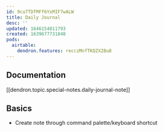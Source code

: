 ```yaml
---
id: 9cu7TDfMFf6YxMIF7wALW
title: Daily Journal
desc: ''
updated: 1646154811793
created: 1639677731848
pods:
  airtable:
    dendron.features: recczMnfTKQZX2Bu8
---
```

## Documentation 

[[dendron.topic.special-notes.daily-journal-note]]

## Basics

- Create note through command palette/keyboard shortcut

